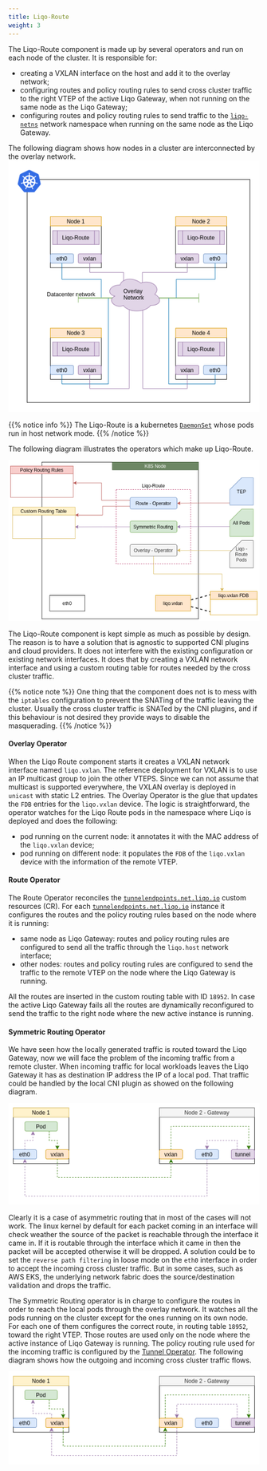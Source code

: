 ```yaml
---
title: Liqo-Route
weight: 3
---
```


The Liqo-Route component is made up by several operators and run on each node of the cluster. It is responsible for:

* creating a VXLAN interface on the host and add it to the overlay network;
* configuring routes and policy routing rules to send  cross cluster traffic to the right VTEP of the active Liqo Gateway, when not running on the same node as the Liqo Gateway;
* configuring routes and policy routing rules to send traffic to the [`liqo-netns`](../gateway#tunnel-operator) network namespace when running on the same node as the Liqo Gateway.

The following diagram shows how nodes in a cluster are interconnected by the overlay network.
![Liqo Route Overlay](../../../../images/liqonet/liqo-route-overlay.png)

{{% notice info %}}
The Liqo-Route is a kubernetes [`DaemonSet`](https://kubernetes.io/docs/concepts/workloads/controllers/daemonset/) whose pods run in host network mode.
{{% /notice %}}

The following diagram illustrates the operators which make up Liqo-Route.

![Liqo Route Components](../../../../images/liqonet/liqo-route-components.png)

The Liqo-Route component is kept simple as much as possible by design. The reason is to have a solution that is agnostic to supported CNI plugins and cloud providers. It does not interfere with the existing configuration or existing network interfaces. It does that by creating a VXLAN network interface and using a custom routing table for routes needed by the cross cluster traffic. 

{{% notice note %}}
One thing that the component does not is to mess with the `iptables` configuration to prevent the SNATing of the traffic leaving the cluster. Usually the cross cluster traffic is SNATed by the CNI plugins, and if this behaviour is not desired they provide ways to disable the masquerading.
{{% /notice %}}

#### Overlay Operator

When the Liqo Route component starts it creates a VXLAN network interface named `liqo.vxlan`. The reference deployment for VXLAN is to use an IP multicast group to join the other VTEPS. Since we can not assume that multicast is supported everywhere, the VXLAN overlay is deployed in `unicast` with static L2 entries. The Overlay Operator is the glue that updates the `FDB` entries for the `liqo.vxlan` device. The logic is straightforward, the operator watches for the Liqo Route pods in the namespace where Liqo is deployed and does the following:

* pod running on the current node: it annotates it with the MAC address of the `liqo.vxlan` device;
* pod running on different node: it populates the `FDB` of the `liqo.vxlan` device with the information of the remote VTEP.

#### Route Operator

The Route Operator reconciles the [`tunnelendpoints.net.liqo.io`](https://github.com/liqotech/liqo/blob/master/apis/net/v1alpha1/tunnel_endpoint_types.go) custom resources (CR). For each [`tunnelendpoints.net.liqo.io`](https://github.com/liqotech/liqo/blob/master/apis/net/v1alpha1/tunnel_endpoint_types.go) instance it configures the routes and the policy routing rules based on the node where it is running:

* same node as Liqo Gateway: routes and policy routing rules are configured to send all the traffic through the `liqo.host` network interface;
* other nodes: routes and policy routing rules are configured to send the traffic to the remote VTEP on the node where the Liqo Gateway is running.

All the routes are inserted in the custom routing table with ID `18952`. In case the active Liqo Gateway fails all the routes are dynamically reconfigured to send the traffic to the right node where the new active instance is running.

#### Symmetric Routing Operator

We have seen how the locally generated traffic is routed toward the Liqo Gateway, now we will face the problem of the incoming traffic from a remote cluster. When incoming traffic for local workloads leaves the Liqo Gateway it has as destination IP address the IP of a local pod. That traffic could be handled by the local CNI plugin as showed on the following diagram.

![Liqo Route Asymmetric Routing](../../../../images/liqonet/liqo-route-asymmetric-routing.png)

Clearly it is a case of asymmetric routing that in most of the cases will not work. The linux kernel by default for each packet coming in an interface will check weather the source of the packet is reachable through the interface it came in. If it is routable through the interface which it came in then the packet will be accepted otherwise it will be dropped. A solution could be to set the `reverse path filtering` in loose mode on the `eth0` interface in order to accept the incoming cross cluster traffic. But in some cases, such as AWS EKS, the underlying network fabric does the source/destination validation and drops the traffic.

The Symmetric Routing operator is in charge to configure the routes in order to reach the local pods through the overlay network. It watches all the pods running on the cluster except for the ones running on its own node. For each one of them configures the correct route, in routing table `18952`, toward the right VTEP. Those routes are used only on the node where the active instance of Liqo Gateway is running. The policy routing rule used for the incoming traffic is configured by the [Tunnel Operator](../gateway#tunnel-operator). The following diagram shows how the outgoing and incoming cross cluster traffic flows.

![Liqo Route Asymmetric Routing](../../../../images/liqonet/liqo-route-symmetric-routing.png)

